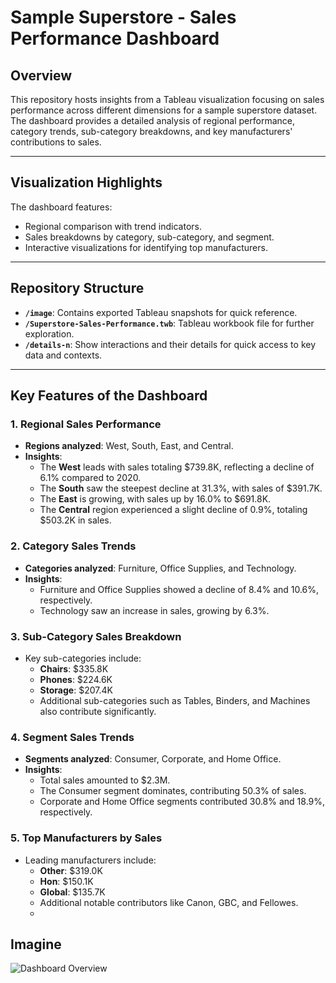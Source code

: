 # Sample Superstore - Sales Performance Dashboard

## Overview

This repository hosts insights from a Tableau visualization focusing on sales performance across different dimensions for a sample superstore dataset. The dashboard provides a detailed analysis of regional performance, category trends, sub-category breakdowns, and key manufacturers' contributions to sales.

---

## Visualization Highlights
The dashboard features:
- Regional comparison with trend indicators.
- Sales breakdowns by category, sub-category, and segment.
- Interactive visualizations for identifying top manufacturers.

---

## Repository Structure
- **`/image`**: Contains exported Tableau snapshots for quick reference.
- **`/Superstore-Sales-Performance.twb`**: Tableau workbook file for further exploration.
- **`/details-n`**: Show interactions and their details for quick access to key data and contexts.

---

## Key Features of the Dashboard

### 1. **Regional Sales Performance**
   - **Regions analyzed**: West, South, East, and Central.
   - **Insights**:
     - The **West** leads with sales totaling $739.8K, reflecting a decline of 6.1% compared to 2020.
     - The **South** saw the steepest decline at 31.3%, with sales of $391.7K.
     - The **East** is growing, with sales up by 16.0% to $691.8K.
     - The **Central** region experienced a slight decline of 0.9%, totaling $503.2K in sales.

### 2. **Category Sales Trends**
   - **Categories analyzed**: Furniture, Office Supplies, and Technology.
   - **Insights**:
     - Furniture and Office Supplies showed a decline of 8.4% and 10.6%, respectively.
     - Technology saw an increase in sales, growing by 6.3%.

### 3. **Sub-Category Sales Breakdown**
   - Key sub-categories include:
     - **Chairs**: $335.8K
     - **Phones**: $224.6K
     - **Storage**: $207.4K
     - Additional sub-categories such as Tables, Binders, and Machines also contribute significantly.

### 4. **Segment Sales Trends**
   - **Segments analyzed**: Consumer, Corporate, and Home Office.
   - **Insights**:
     - Total sales amounted to $2.3M.
     - The Consumer segment dominates, contributing 50.3% of sales.
     - Corporate and Home Office segments contributed 30.8% and 18.9%, respectively.

### 5. **Top Manufacturers by Sales**
   - Leading manufacturers include:
     - **Other**: $319.0K
     - **Hon**: $150.1K
     - **Global**: $135.7K
     - Additional notable contributors like Canon, GBC, and Fellowes.
     - 
## Imagine
![Dashboard Overview](image/dashboard.png)
